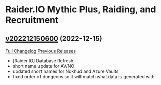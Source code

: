 # Raider.IO Mythic Plus, Raiding, and Recruitment

## [v202212150600](https://github.com/RaiderIO/raiderio-addon/tree/v202212150600) (2022-12-15)
[Full Changelog](https://github.com/RaiderIO/raiderio-addon/compare/v202212140600...v202212150600) [Previous Releases](https://github.com/RaiderIO/raiderio-addon/releases)

- [Raider.IO] Database Refresh  
- short name update for AV/NO  
- updated short names for Nokhud and Azure Vaults  
- fixed order of dungeons so it will match what data is generated with  
